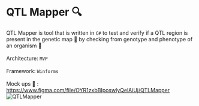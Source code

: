 # QTL Mapper  :mag:
QTL Mapper is tool that is written in `C#` to test and verify if a QTL region is present in the genetic map :scroll: by checking from genotype and phenotype of an organism :bug:\
<br/>
Architecture: `MVP` \
<br/>
Framework: `Winforms`\
<br/>
Mock ups :balloon: : https://www.figma.com/file/OYR1zxbBIposwlyQelAiUj/QTLMapper
<br/>
![QTLMapper](https://user-images.githubusercontent.com/15849186/105042009-686eed00-5a6c-11eb-9727-94692f9767c6.png)
<br/>



